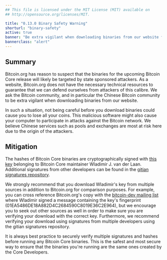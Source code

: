 ```yaml
---
## This file is licensed under the MIT License (MIT) available on
## http://opensource.org/licenses/MIT.

title: "0.13.0 Binary Safety Warning"
shorturl: "binary-safety"
active: true
banner: "Be extra vigilant when downloading binaries from our website for the upcoming 0.13.0 release"
bannerclass: "alert"
---
```


## Summary

Bitcoin.org has reason to suspect that the binaries for the upcoming Bitcoin Core release will likely be targeted by
state sponsored attackers. As a website, Bitcoin.org does not have the necessary technical resources to guarantee
that we can defend ourselves from attackers of this calibre. We ask the Bitcoin community,
and in particular the Chinese Bitcoin community to be extra vigilant when downloading binaries from our website.

In such a situation, not being careful before you download binaries could cause you to lose all your coins. This malicious software
might also cause your computer to participate in attacks against the Bitcoin network. We believe Chinese services such as pools and exchanges
are most at risk here due to the origin of the attackers.

## Mitigation

The hashes of Bitcoin Core binaries are cryptographically signed with [this key](https://bitcoin.org/laanwj-releases.asc) belonging to Bitcoin Core maintainer Wladimir J. van der Laan. Additional signatures from other developers can be found in the [gitian signatures repository](https://github.com/bitcoin-core/gitian.sigs). 

We strongly recommend that you download Wladimir's key from multiple sources in addition to Bitcoin.org for comparison purposes. For example, you can cross reference Bitcoin.org's copy with the [bitcoin-dev mailing list](https://lists.linuxfoundation.org/pipermail/bitcoin-dev/2015-June/009045.html) where Wladimir signed a message containing the key's fingerprint (01EA5486DE18A882D4C2684590C8019E36C2E964), but we encourage you to seek out other sources as well in order to make sure you are verifying your download with the correct key. Furthermore, we recommend verifying your download using signatures from multiple developers using the gitian signatures repository.

It is always best practice to securely verify multiple signatures and hashes before running any Bitcoin Core binaries. This is the safest and most secure way to ensure that the binaries you're running are the same ones created by the Core Developers. 
